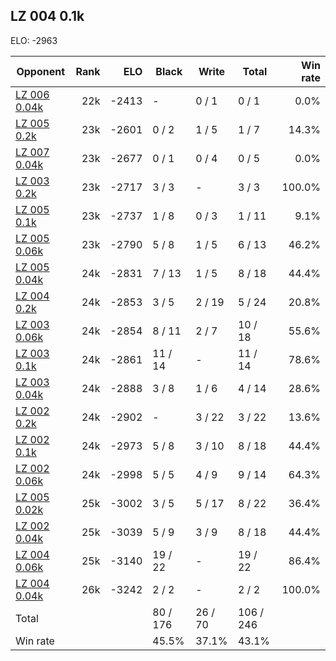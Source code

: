 ## LZ 004 0.1k ##

ELO: -2963

Opponent | Rank | ELO | Black | Write | Total | Win rate
---------|-----:|----:|-------|-------|-------|-------:
[LZ 006 0.04k](LZ%20006%200.04k.md) | 22k | -2413 | - | 0 / 1 | 0 / 1 | 0.0%
[LZ 005 0.2k](LZ%20005%200.2k.md) | 23k | -2601 | 0 / 2 | 1 / 5 | 1 / 7 | 14.3%
[LZ 007 0.04k](LZ%20007%200.04k.md) | 23k | -2677 | 0 / 1 | 0 / 4 | 0 / 5 | 0.0%
[LZ 003 0.2k](LZ%20003%200.2k.md) | 23k | -2717 | 3 / 3 | - | 3 / 3 | 100.0%
[LZ 005 0.1k](LZ%20005%200.1k.md) | 23k | -2737 | 1 / 8 | 0 / 3 | 1 / 11 | 9.1%
[LZ 005 0.06k](LZ%20005%200.06k.md) | 23k | -2790 | 5 / 8 | 1 / 5 | 6 / 13 | 46.2%
[LZ 005 0.04k](LZ%20005%200.04k.md) | 24k | -2831 | 7 / 13 | 1 / 5 | 8 / 18 | 44.4%
[LZ 004 0.2k](LZ%20004%200.2k.md) | 24k | -2853 | 3 / 5 | 2 / 19 | 5 / 24 | 20.8%
[LZ 003 0.06k](LZ%20003%200.06k.md) | 24k | -2854 | 8 / 11 | 2 / 7 | 10 / 18 | 55.6%
[LZ 003 0.1k](LZ%20003%200.1k.md) | 24k | -2861 | 11 / 14 | - | 11 / 14 | 78.6%
[LZ 003 0.04k](LZ%20003%200.04k.md) | 24k | -2888 | 3 / 8 | 1 / 6 | 4 / 14 | 28.6%
[LZ 002 0.2k](LZ%20002%200.2k.md) | 24k | -2902 | - | 3 / 22 | 3 / 22 | 13.6%
[LZ 002 0.1k](LZ%20002%200.1k.md) | 24k | -2973 | 5 / 8 | 3 / 10 | 8 / 18 | 44.4%
[LZ 002 0.06k](LZ%20002%200.06k.md) | 24k | -2998 | 5 / 5 | 4 / 9 | 9 / 14 | 64.3%
[LZ 005 0.02k](LZ%20005%200.02k.md) | 25k | -3002 | 3 / 5 | 5 / 17 | 8 / 22 | 36.4%
[LZ 002 0.04k](LZ%20002%200.04k.md) | 25k | -3039 | 5 / 9 | 3 / 9 | 8 / 18 | 44.4%
[LZ 004 0.06k](LZ%20004%200.06k.md) | 25k | -3140 | 19 / 22 | - | 19 / 22 | 86.4%
[LZ 004 0.04k](LZ%20004%200.04k.md) | 26k | -3242 | 2 / 2 | - | 2 / 2 | 100.0%
Total | | | 80 / 176 | 26 / 70 | 106 / 246 | 
Win rate| | | 45.5% | 37.1% | 43.1% | 
